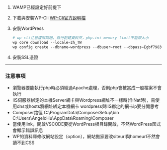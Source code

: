 
1. WAMP已經設定好前提下
2. 下載與安裝WP-Cli
[WP-Cli官方說明檔](https://make.wordpress.org/cli/handbook/guides/installing/#installing-on-windows)
3. 安裝WordPress
    
    ```powershell
    # wp-cli注意權限問題，自行創建資料夾，php.ini memory limit不能限太小
    wp core download --locale=zh_TW
    wp config create --dbname=wordpress --dbuser=root --dbpass=Egbf7983 --locale=zh_TW
    ```
    
4. 安裝SSL憑證

---

### 注意事項

- 瀏覽器要能執行php時必須經過Apache處理，否則php會被當成一般檔案不會執行
- IIS伺服器綁定的本機Server網卡與Wordpress網址不一樣時(作Nat時)，需使用dns或hosts將網址綁定本機網卡
wordpress與IIS綁定的網卡ip要分開思考
- Composer路徑
C:\ProgramData\ComposerSetup\bin
C:\Users\AngeloHu\AppData\Roaming\Composer
- 當使用link，開啟VSCODE要從WordPress根目錄開啟，不然WordPress函式會顯示錯誤訊息
- WP的資料庫修改網站設定（option），網站搬家要改siteurl與homeurl不然會讀不到CSS
